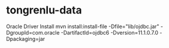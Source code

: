 tongrenlu-data
=========

Oracle Driver Install
mvn install:install-file -Dfile="lib/ojdbc.jar" -DgroupId=com.oracle 
-DartifactId=ojdbc6 -Dversion=11.1.0.7.0 -Dpackaging=jar
